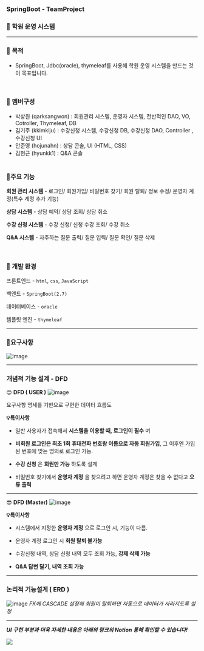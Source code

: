 ### SpringBoot - TeamProject
### 🏫 학원 운영 시스템
---

### 🎯 목적
- SpringBoot, Jdbc(oracle), thymeleaf를 사용해 학원 운영 시스템을 만드는 것이 목표입니다.

<br>

### 👥 멤버구성
  - 박상원 (qarksangwon) : 회원관리 시스템, 운영자 시스템, 전반적인 DAO, VO, Cotroller, Thymeleaf, DB
  - 김기주 (kkimkiju) : 수강신청 시스템, 수강신청 DB, 수강신청 DAO, Controller , 수강신청 UI
  - 안준영 (hojunahn) : 상담 콘솔, UI (HTML, CSS)  
  - 김현근 (hyunkk1) : Q&A 콘솔
<br><br>


### 📌주요 기능
__회원 관리 시스템__ - 로그인/ 회원가입/ 비밀번호 찾기/ 회원 탈퇴/ 정보 수정/ 운영자 계정(특수 계정 추가 기능)

__상담 시스템__ - 상담 예약/ 상담 조회/ 상담 취소

__수강 신청 시스템__ - 수강 신청/ 신청 수강 조회/ 수강 취소

__Q&A 시스템__ - 자주하는 질문 출력/ 질문 입력/ 질문 확인/ 질문 삭제

<br>

### 🔧 개발 환경
프론트엔드 - `html`, `css`, `JavaScript`

백엔드 - `SpringBoot(2.7)`

데이터베이스 - `oracle`

템플릿 엔진 - `thymeleaf`


---

### 📜요구사항 
![image](https://github.com/qarksangwon/springDB/assets/113305463/b10e2dae-633c-47a1-9fe7-7375625626e8)

---

### 개념적 기능 설계 - DFD
😊 __DFD ( USER )__ 
![image](https://github.com/qarksangwon/springDB/assets/113305463/d9274b94-62e5-4977-9afa-a1590e9f4376)

요구사항 명세를 기반으로 구현한 데이터 흐름도

__💡특이사항__

  - 일반 사용자가 접속해서 __시스템을 이용할 때, 로그인이 필수__ 며 

  - __비회원 로그인은 최초 1회 휴대전화 번호랑 이름으로 자동 회원가입__, 그 이후엔 가입된 번호에 맞는 명의로 로그인 가능.

  - __수강 신청__ 은 __회원만 가능__ 하도록 설계

  - 비밀번호 찾기에서 __운영자 계정__ 을 찾으려고 하면 운영자 계정은 찾을 수 없다고 __오류 출력__

---

😎 __DFD (Master)__
![image](https://github.com/qarksangwon/springDB/assets/113305463/60535893-4d35-482f-98fb-71c6a5c72fc5)

__💡특이사항__

  - 시스템에서 지정한 __운영자 계정__ 으로 로그인 시, 기능이 다름.

  - 운영자 계정 로그인 시 __회원 탈퇴 불가능__

  - 수강신청 내역, 상담 신청 내역 모두 조회 가능, __강제 삭제 가능__

  - __Q&A 답변 달기, 내역 조회 가능__

---

### 논리적 기능설계 ( ERD )
![image](https://github.com/qarksangwon/springDB/assets/113305463/d27a08cf-48b8-432d-82dd-c362a85ccc51)
_FK에 CASCADE 설정해 회원이 탈퇴하면 자동으로 데이터가 사라지도록 설정_

---

___UI 구현 부분과 더욱 자세한 내용은 아래의 링크의 Notion 통해 확인할 수 있습니다!___

  <a href="[https://hulking-flea-2e8.notion.site/5bdd97c53b954855af8a46848b83def2?pvs=4](https://www.notion.so/Spring-boot-jdbc-68818c41e7634e99b3d615e4057acce2)">
    <img src="https://img.shields.io/badge/TeamProject-0000ff?style=for-the-badge&logo=notion&logoColor=#ECD53F">
  </a>
